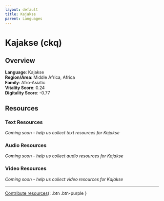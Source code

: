 ```yaml
---
layout: default
title: Kajakse
parent: Languages
---
```


# Kajakse (ckq)

## Overview

**Language**: Kajakse  
**Region/Area**: Middle Africa, Africa  
**Family**: Afro-Asiatic  
**Vitality Score**: 0.24  
**Digitality Score**: -0.77  

## Resources

### Text Resources
*Coming soon - help us collect text resources for Kajakse*

### Audio Resources
*Coming soon - help us collect audio resources for Kajakse*

### Video Resources
*Coming soon - help us collect video resources for Kajakse*

---

[Contribute resources](https://fairtrain.github.io/){: .btn .btn-purple }
